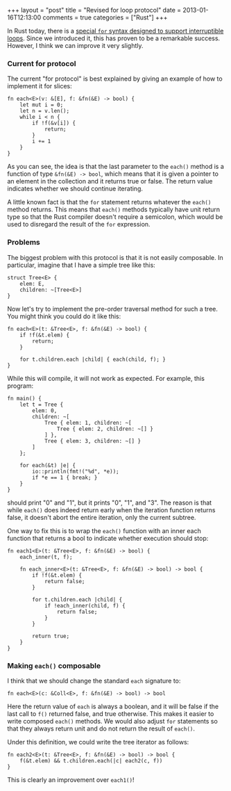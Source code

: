 +++
layout = "post"
title = "Revised for loop protocol"
date = 2013-01-16T12:13:00
comments = true
categories = ["Rust"]
+++

In Rust today, there is a
[special `for` syntax designed to support interruptible loops][for].
Since we introduced it, this has proven to be a remarkable success.
However, I think we can improve it very slightly.

### Current for protocol

The current "for protocol" is best explained by giving an example of
how to implement it for slices:

    fn each<E>(v: &[E], f: &fn(&E) -> bool) {
        let mut i = 0;
        let n = v.len();
        while i < n {
            if !f(&v[i]) {
                return;
            }
            i += 1
        }
    }

As you can see, the idea is that the last parameter to the `each()`
method is a function of type `&fn(&E) -> bool`, which means that it is
given a pointer to an element in the collection and it returns true or
false.  The return value indicates whether we should continue
iterating.

A little known fact is that the `for` statement returns whatever the
`each()` method returns.  This means that `each()` methods typically
have unit return type so that the Rust compiler doesn't require a
semicolon, which would be used to disregard the result of the `for`
expression.

### Problems

The biggest problem with this protocol is that it is not easily
composable.  In particular, imagine that I have a simple tree like
this:

    struct Tree<E> {
        elem: E,
        children: ~[Tree<E>]
    }
    
Now let's try to implement the pre-order traversal method for such a
tree.  You might think you could do it like this:

    fn each<E>(t: &Tree<E>, f: &fn(&E) -> bool) {
        if !f(&t.elem) {
            return;
        }
        
        for t.children.each |child| { each(child, f); }
    }
    
While this will compile, it will not work as expected. For example, this
program:

    fn main() {
        let t = Tree {
            elem: 0,
            children: ~[
                Tree { elem: 1, children: ~[
                    Tree { elem: 2, children: ~[] }
                ] },
                Tree { elem: 3, children: ~[] }
            ]
        };
    
        for each(&t) |e| {
            io::println(fmt!("%d", *e));
            if *e == 1 { break; }
        }
    }
    
should print "0" and "1", but it prints "0", "1", and "3".  The reason
is that while `each()` does indeed return early when the iteration
function returns false, it doesn't abort the entire iteration, only
the current subtree.

One way to fix this is to wrap the `each()` function with an inner
each function that returns a bool to indicate whether execution should
stop:

    fn each1<E>(t: &Tree<E>, f: &fn(&E) -> bool) {
        each_inner(t, f);
    
        fn each_inner<E>(t: &Tree<E>, f: &fn(&E) -> bool) -> bool {
            if !f(&t.elem) {
                return false;
            }
    
            for t.children.each |child| {
                if !each_inner(child, f) {
                    return false;
                }
            }
    
            return true;
        }
    }

### Making `each()` composable

I think that we should change the standard `each` signature to:

    fn each<E>(c: &Coll<E>, f: &fn(&E) -> bool) -> bool
   
Here the return value of `each` is always a boolean, and it will be false
if the last call to `f()` returned false, and true otherwise.  This
makes it easier to write composed `each()` methods.  We would also
adjust `for` statements so that they always return unit and do not
return the result of `each()`.

Under this definition, we could write the tree iterator as follows:

    fn each2<E>(t: &Tree<E>, f: &fn(&E) -> bool) -> bool {
        f(&t.elem) && t.children.each(|c| each2(c, f))
    }

This is clearly an improvement over `each1()`!
    
[for]: http://brson.github.com/rust/2012/04/05/new-for-loops/
